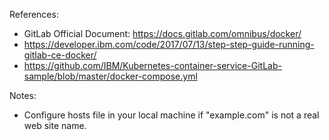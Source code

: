References:
* GitLab Official Document: https://docs.gitlab.com/omnibus/docker/
* https://developer.ibm.com/code/2017/07/13/step-step-guide-running-gitlab-ce-docker/
* https://github.com/IBM/Kubernetes-container-service-GitLab-sample/blob/master/docker-compose.yml


Notes:
* Configure hosts file in your local machine if "example.com" is not a real web site name.


